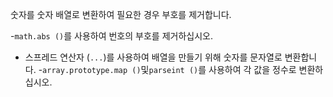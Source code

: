 숫자를 숫자 배열로 변환하여 필요한 경우 부호를 제거합니다.

-`math.abs ()`를 사용하여 번호의 부호를 제거하십시오.
- 스프레드 연산자 (`...`)를 사용하여 배열을 만들기 위해 숫자를 문자열로 변환합니다.
-`array.prototype.map ()`및`parseint ()`를 사용하여 각 값을 정수로 변환하십시오.